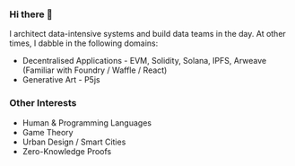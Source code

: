 ### Hi there 👋

I architect data-intensive systems and build data teams in the day. At other times, I dabble in the following domains:
* Decentralised Applications - EVM, Solidity, Solana, IPFS, Arweave (Familiar with Foundry / Waffle / React)
* Generative Art - P5js

### Other Interests
* Human & Programming Languages
* Game Theory
* Urban Design / Smart Cities
* Zero-Knowledge Proofs
